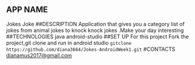 ## APP NAME
Jokes Joke
##DESCRIPTION
Application that gives you a category list of jokes from animal jokes to knock knock jokes .Make your day interesting
##TECHNOLOGIES 
java
android-studio
##SET UP 
For this project Fork the project,git clone and run in android studio
`gitclone https://github.com/diana3664/Jokes-AndroidWeek1.git`
#CONTACTS
dianamus2017@gmail.com
